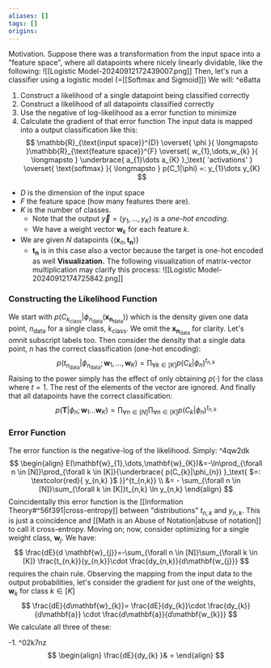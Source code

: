 ```yaml
---
aliases: []
tags: []
origins: 
---
```

Motivation. Suppose there was a transformation from the input space into a "feature space", where all datapoints where nicely linearly dividable, like the following:
![[Logistic Model-20240912172439007.png]]
Then, let's run a classifier using a logistic model (=[[Softmax and Sigmoid]]) We will: ^e8atta
1. Construct a likelihood of a single datapoint being classified correctly
2. Construct a likelihood of all datapoints classified correctly
3. Use the negative of log-likelihood as a error function to minimize
4. Calculate the gradient of that error function
The input data is mapped into a output classification like this:
$$
\mathbb{R}_{\text{input space}}^{D} \overset{ \phi }{ \longmapsto }\mathbb{R}_{\text{feature space}}^{F} \overset{ w_{1},\dots,w_{k} }{ \longmapsto } \underbrace{ a_{1}\dots a_{K} }_\text{ 'activations' } \overset{ \text{softmax} }{ \longmapsto } p(C_1|\phi) =: y_{1}\dots y_{K}
$$
- $D$ is the dimension of the input space
- $F$ the feature space (how many features there are).
- $K$ is the number of classes.
    - Note that the output $\vec{y}=(y_{1},\dots,y_{K})$ is a _one-hot encoding._
    - We have a weight vector $\mathbf{w}_{k}$ for each feature $k$.
- We are given $N$ datapoints $\{ (\mathbf{x}_{n},\mathbf{t_{n}}) \}$
    - $\mathbf{t_{n}}$ is in this case also a vector because the target is one-hot encoded as well
**Visualization.** The following visualization of matrix-vector multiplication may clarify this process:
![[Logistic Model-20240912174725842.png]]
### Constructing the Likelihood Function
We start with $p(C_{k_{\text{class}}}|\phi_{n_{\text{data}}}(\mathbf{x_{n_{\text{data}}}}))$ which is the density given one data point, $n_{\text{data}}$ for a single class, $k_{\text{class}}$. We omit the $\mathbf{x_{n_{\text{data}}}}$ for clarity. Let's omnit subscript labels too.
Then consider the density that a single data point, $n$ has the correct classification (one-hot encoding):
$$
p(t_{n_{\text{data}}}|\phi_{n_{\text{data}}};\mathbf{w}_{1},\dots,\mathbf{w}_{K})= \prod_{\forall k \in [K]}p(C_{k}|\phi_{n})^{t_{n,k}}
$$
Raising to the power simply has the effect of only obtaining $p(\cdot)$ for the class where $t=1$. The rest of the elements of the vector are ignored.
And finally that all datapoints have the correct classification:
$$
p(\mathbf{T}|\phi_{n};\mathbf{w}_{1}\dots \mathbf{w}_{K})=\prod_{\forall n \in  [N]}\prod_{\forall n \in [K]}p(C_{k}|\phi_{n})^{t_{n,k}}
$$
### Error Function
The error function is the negative-log of the likelihood. Simply: ^4qw2dk
$$
\begin{align}
E(\mathbf{w}_{1},\dots,\mathbf{w}_{K})&=-\ln\prod_{\forall n \in  [N]}\prod_{\forall k \in [K]}{\underbrace{ p(C_{k}|\phi_{n}) }_\text{ $=: \textcolor{red}{ y_{n,k} }$ }}^{t_{n,k}} \\
&= - \sum_{\forall n \in [N]}\sum_{\forall k \in [K]}t_{n,k} \ln y_{n,k}
\end{align}
$$
Coincidentally this error function is the [[Information Theory#^56f391|cross-entropy]] between "distributions" $t_{n,k}$ and $y_{n,k}$. This is just a coincidence and [[Math is an Abuse of Notation|abuse of notation]] to call it cross-entropy.
Moving on; now, consider optimizing for a single weight class, $\mathbf{w}_{j}$. We have:
$$
\frac{dE}{d \mathbf{w}_{j}}=-\sum_{\forall n \in [N]}\sum_{\forall k \in [K]} \frac{t_{n,k}}{y_{n,k}}\cdot \frac{dy_{n,k}}{d\mathbf{w_{j}}}
$$
requires the chain rule. Observing the mapping from the input data to the output probabilities, let's consider the gradient for just one of the weights, $\mathbf{w}_{k}$ for class $k \in[K]$
$$
\frac{dE}{d\mathbf{w}_{k}}= \frac{dE}{dy_{k}}\cdot \frac{dy_{k}}{d\mathbf{a}} \cdot \frac{d\mathbf{a}}{d\mathbf{w_{k}}}
$$
We calculate all three of these:

-1. ^02k7nz
$$
\begin{align}
\frac{dE}{dy_{k} }& =  
\end{align}
$$

